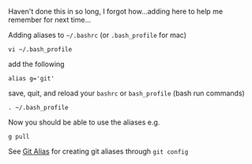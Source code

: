 Haven't done this in so long, I forgot how...adding here to help me remember for next time...

Adding aliases to `~/.bashrc` (or `.bash_profile` for mac)

```
vi ~/.bash_profile
```
add the following
```
alias g='git'
```
save, quit, and reload your `bashrc` or `bash_profile` (bash run commands)
```
. ~/.bash_profile
```
Now you should be able to use the aliases e.g.
```
g pull
```

See [Git Alias](https://github.com/sfletche/til/blob/master/git/git-alias.md) for creating git aliases through `git config`
